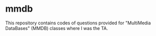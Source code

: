 # mmdb

This repository contains codes of questions provided for "MultiMedia DataBases" (MMDB) classes where I was the TA.

